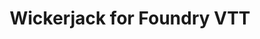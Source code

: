 ---
title: Wickerjack for Foundry VTT
subtitle: 
image: wickerjack_foundry.jpg
alt_image: 
alt: Hidden 
product_link: https://cryptwright.itch.io/wickerjack-foundryvtt-module
selling_site: ItchIO
type: vtt
system: dnd5e
featured: false
progress:
  percent: 100
  status: finished
stats:
  system: dnd5e
  type: Collection
  level: Tier 1
  duration: 20+ hours
---